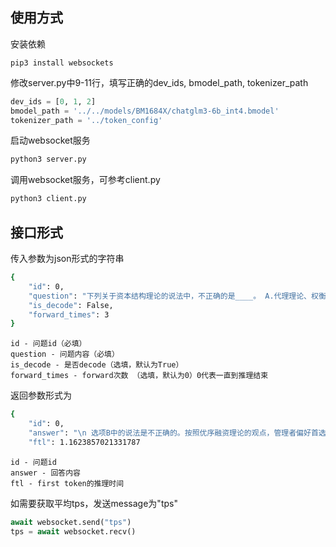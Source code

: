 ## 使用方式
安装依赖
```
pip3 install websockets
```

修改server.py中9-11行，填写正确的dev_ids, bmodel_path, tokenizer_path 
```python
dev_ids = [0, 1, 2]
bmodel_path = '../../models/BM1684X/chatglm3-6b_int4.bmodel'
tokenizer_path = '../token_config'
```
启动websocket服务
```bash
python3 server.py
```

调用websocket服务，可参考client.py
```bash
python3 client.py
```

## 接口形式
传入参数为json形式的字符串
```bash
{
    "id": 0, 
    "question": "下列关于资本结构理论的说法中，不正确的是____。 A.代理理论、权衡理论、有企业所得税条件下的MM理论，都认为企业价值与资本结构有关。B.按照优序融资理论的观点，考虑信息不对称和逆向选择的影响，管理者偏好首选留存收益筹资，然后是发行新股筹资，最后是债务筹资。 C.权衡理论是对有企业所得税条件下的MM理论的扩展。D.代理理论是对权衡理论的扩展", 
    "is_decode": False,
    "forward_times": 3
}
```
```
id - 问题id（必填）
question - 问题内容（必填）
is_decode - 是否decode（选填，默认为True）
forward_times - forward次数 （选填，默认为0）0代表一直到推理结束
```

返回参数形式为
```bash
{
    "id": 0, 
    "answer": "\n 选项B中的说法是不正确的。按照优序融资理论的观点，管理者偏好首选债务筹资，然后是发行新股筹资，最后是留存收益筹资。而不是首选留存收益筹资，然后是发行新股筹资，最后是债务筹资。", 
    "ftl": 1.1623857021331787
```
```
id - 问题id
answer - 回答内容
ftl - first token的推理时间
```

如需要获取平均tps，发送message为"tps"
```python
await websocket.send("tps")
tps = await websocket.recv()
```
